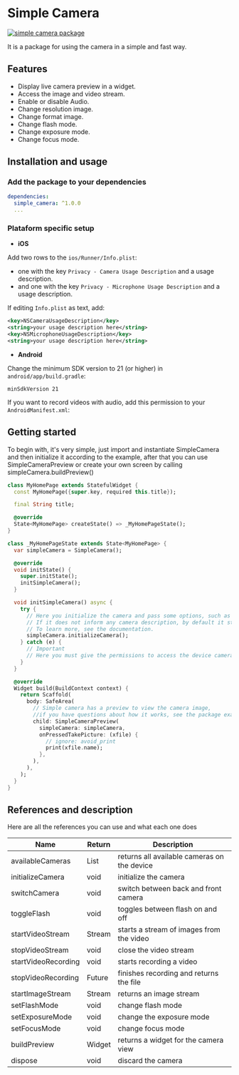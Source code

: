 # Simple Camera

[![simple camera package](https://img.shields.io/badge/simple__camera-v1.0.0-green)](https://github.com/mathlouly/simple_camera)

It is a package for using the camera in a simple and fast way.

## Features

* Display live camera preview in a widget.
* Access the image and video stream.
* Enable or disable Audio.
* Change resolution image.
* Change format image.
* Change flash mode.
* Change exposure mode.
* Change focus mode.

## Installation and usage

### Add the package to your dependencies

```yaml
dependencies:
  simple_camera: ^1.0.0
  ...
```

### Plataform specific setup

- **iOS**

Add two rows to the `ios/Runner/Info.plist`:

* one with the key `Privacy - Camera Usage Description` and a usage description.
* and one with the key `Privacy - Microphone Usage Description` and a usage description.

If editing `Info.plist` as text, add:

```xml
<key>NSCameraUsageDescription</key>
<string>your usage description here</string>
<key>NSMicrophoneUsageDescription</key>
<string>your usage description here</string>
```

- **Android**

Change the minimum SDK version to 21 (or higher) in `android/app/build.gradle`:

```
minSdkVersion 21
```

If you want to record videos with audio, add this permission to your `AndroidManifest.xml`:

## Getting started

To begin with, it's very simple, just import and instantiate SimpleCamera and then initialize it according to the example, after that you can use SimpleCameraPreview or create your own screen by calling simpleCamera.buildPreview()

```dart
class MyHomePage extends StatefulWidget {
  const MyHomePage({super.key, required this.title});

  final String title;

  @override
  State<MyHomePage> createState() => _MyHomePageState();
}

class _MyHomePageState extends State<MyHomePage> {
  var simpleCamera = SimpleCamera();

  @override
  void initState() {
    super.initState();
    initSimpleCamera();
  }

  void initSimpleCamera() async {
    try {
      // Here you initialize the camera and pass some options, such as resolution, image format, etc..
      // If it does not inform any camera description, by default it starts with the front camera
      // To learn more, see the documentation.
      simpleCamera.initializeCamera();
    } catch (e) {
      // Important
      // Here you must give the permissions to access the device camera and or audio
    }
  }

  @override
  Widget build(BuildContext context) {
    return Scaffold(
      body: SafeArea(
        // Simple camera has a preview to view the camera image,
        //if you have questions about how it works, see the package example
        child: SimpleCameraPreview(
          simpleCamera: simpleCamera,
          onPressedTakePicture: (xfile) {
            // ignore: avoid_print
            print(xfile.name);
          },
        ),
      ),
    );
  }
}
```

## References and description

Here are all the references you can use and what each one does

| Name                  | Return                    | Description                                                                 |
|-----------------------|-------------------------|-------------------------------------------------------------------------------|
| availableCameras      | List<CameraDescription>         | returns all available cameras on the device                           |
| initializeCamera      | void                            | initialize the camera                                                 |
| switchCamera          | void                            | switch between back and front camera                                  |
| toggleFlash           | void                            | toggles between flash on and off                                      |
| startVideoStream      | Stream<CameraImageData>         | starts a stream of images from the video                              |
| stopVideoStream       | void                            | close the video stream                                                |
| startVideoRecording   | void                            | starts recording a video                                              |
| stopVideoRecording    | Future<XFile>                   | finishes recording and returns the file                               |
| startImageStream      | Stream<CameraImageData>         | returns an image stream                                               |
| setFlashMode          | void                            | change flash mode                                                     |
| setExposureMode       | void                            | change the exposure mode                                              |
| setFocusMode          | void                            | change focus mode                                                     |
| buildPreview          | Widget                          | returns a widget for the camera view                                  |
| dispose               | void                            | discard the camera                                                    |
